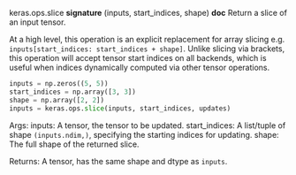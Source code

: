 keras.ops.slice
__signature__
(inputs, start_indices, shape)
__doc__
Return a slice of an input tensor.

At a high level, this operation is an explicit replacement for array slicing
e.g. `inputs[start_indices: start_indices + shape]`.
Unlike slicing via brackets, this operation will accept tensor start
indices on all backends, which is useful when indices dynamically computed
via other tensor operations.

```python
inputs = np.zeros((5, 5))
start_indices = np.array([3, 3])
shape = np.array([2, 2])
inputs = keras.ops.slice(inputs, start_indices, updates)
```

Args:
    inputs: A tensor, the tensor to be updated.
    start_indices: A list/tuple of shape `(inputs.ndim,)`, specifying
        the starting indices for updating.
    shape: The full shape of the returned slice.

Returns:
    A tensor, has the same shape and dtype as `inputs`.
